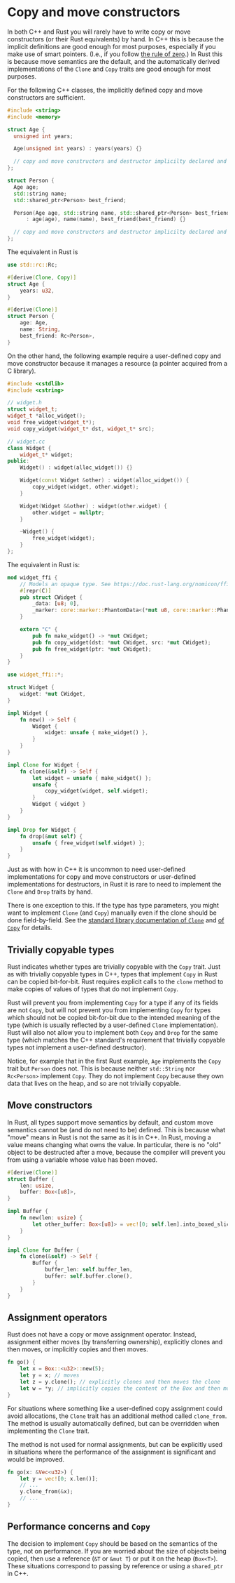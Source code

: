 # Copy and move constructors

In both C++ and Rust you will rarely have to write copy or move constructors (or
their Rust equivalents) by hand. In C++ this is because the implicit definitions
are good enough for most purposes, especially if you make use of smart pointers.
(I.e., if you follow [the rule of
zero](https://en.cppreference.com/w/cpp/language/rule_of_three).) In Rust this
is because move semantics are the default, and the automatically derived
implementations of the `Clone` and `Copy` traits are good enough for most
purposes.

For the following C++ classes, the implicitly defined copy and move constructors
are sufficient.

```c++
#include <string>
#include <memory>

struct Age {
  unsigned int years;

  Age(unsigned int years) : years(years) {}

  // copy and move constructors and destructor implicilty declared and defined
};

struct Person {
  Age age;
  std::string name;
  std::shared_ptr<Person> best_friend;

  Person(Age age, std::string name, std::shared_ptr<Person> best_friend)
      : age(age), name(name), best_friend(best_friend) {}

  // copy and move constructors and destructor implicilty declared and defined
};
```

The equivalent in Rust is

```Rust
use std::rc::Rc;

#[derive(Clone, Copy)]
struct Age {
    years: u32,
}

#[derive(Clone)]
struct Person {
    age: Age,
    name: String,
    best_friend: Rc<Person>,
}
```

On the other hand, the following example require a user-defined copy and move
constructor because it manages a resource (a pointer acquired from a C library).

```c++
#include <cstdlib>
#include <cstring>

// widget.h
struct widget_t;
widget_t *alloc_widget();
void free_widget(widget_t*);
void copy_widget(widget_t* dst, widget_t* src);

// widget.cc
class Widget {
    widget_t* widget;
public:
    Widget() : widget(alloc_widget()) {}

    Widget(const Widget &other) : widget(alloc_widget()) {
        copy_widget(widget, other.widget);
    }

    Widget(Widget &&other) : widget(other.widget) {
        other.widget = nullptr;
    }

    ~Widget() {
        free_widget(widget);
    }
};
```

The equivalent in Rust is:

```rust
mod widget_ffi {
    // Models an opaque type. See https://doc.rust-lang.org/nomicon/ffi.html#representing-opaque-structs
    #[repr(C)]
    pub struct CWidget {
        _data: [u8; 0],
        _marker: core::marker::PhantomData<(*mut u8, core::marker::PhantomPinned)>,
    }

    extern "C" {
        pub fn make_widget() -> *mut CWidget;
        pub fn copy_widget(dst: *mut CWidget, src: *mut CWidget);
        pub fn free_widget(ptr: *mut CWidget);
    }
}

use widget_ffi::*;

struct Widget {
    widget: *mut CWidget,
}

impl Widget {
    fn new() -> Self {
        Widget {
            widget: unsafe { make_widget() },
        }
    }
}

impl Clone for Widget {
    fn clone(&self) -> Self {
        let widget = unsafe { make_widget() };
        unsafe {
            copy_widget(widget, self.widget);
        }
        Widget { widget }
    }
}

impl Drop for Widget {
    fn drop(&mut self) {
        unsafe { free_widget(self.widget) };
    }
}
```

Just as with how in C++ it is uncommon to need user-defined implementations for
copy and move constructors or user-defined implementations for destructors, in
Rust it is rare to need to implement the `Clone` and `Drop` traits by hand.

There is one exception to this. If the type has type parameters, you might want
to implement `Clone` (and `Copy`) manually even if the clone should be done
field-by-field. See the [standard library documentation of
`Clone`](https://doc.rust-lang.org/std/clone/trait.Clone.html#how-can-i-implement-clone)
and [of
`Copy`](https://doc.rust-lang.org/std/marker/trait.Copy.html#how-can-i-implement-copy)
for details.

## Trivially copyable types

Rust indicates whether types are trivially copyable with the `Copy` trait. Just
as with trivially copyable types in C++, types that implement `Copy` in Rust can
be copied bit-for-bit. Rust requires explicit calls to the `clone` method to
make copies of values of types that do not implement `Copy`.

Rust will prevent you from implementing `Copy` for a type if any of its fields
are not `Copy`, but will not prevent you from implementing `Copy` for types
which should not be copied bit-for-bit due to the intended meaning of the type
(which is usually reflected by a user-defined `Clone` implementation). Rust will
also not allow you to implement both `Copy` and `Drop` for the same type (which
matches the C++ standard's requirement that trivially copyable types not
implement a user-defined destructor).

Notice, for example that in the first Rust example, `Age` implements the `Copy`
trait but `Person` does not. This is because neither `std::String` nor
`Rc<Person>` implement `Copy`. They do not implement `Copy` because they own
data that lives on the heap, and so are not trivially copyable.

## Move constructors

In Rust, all types support move semantics by default, and custom move semantics
cannot be (and do not need to be) defined. This is because what "move" means in
Rust is not the same as it is in C++. In Rust, moving a value means changing
what owns the value. In particular, there is no "old" object to be destructed
after a move, because the compiler will prevent you from using a variable whose
value has been moved.

```rust
#[derive(Clone)]
struct Buffer {
    len: usize,
    buffer: Box<[u8]>,
}

impl Buffer {
    fn new(len: usize) {
        let other_buffer: Box<[u8]> = vec![0; self.len].into_boxed_slice();
    }
}

impl Clone for Buffer {
    fn clone(&self) -> Self {
        Buffer {
            buffer_len: self.buffer_len,
            buffer: self.buffer.clone(),
        }
    }
}
```

## Assignment operators

Rust does not have a copy or move assignment operator. Instead, assignment
either moves (by transferring ownership), explicitly clones and then moves, or
implicitly copies and then moves.

```rust
fn go() {
    let x = Box::<u32>::new(5);
    let y = x; // moves
    let z = y.clone(); // explicitly clones and then moves the clone
    let w = *y; // implicitly copies the content of the Box and then moves the copy
}
```

For situations where something like a user-defined copy assignment could avoid
allocations, the `Clone` trait has an additional method called `clone_from`.
The method is usually automatically defined, but can be overridden when
implementing the `Clone` trait.

The method is not used for normal assignments, but can be explicitly used in
situations where the performance of the assignment is significant and would be
improved.

```rust
fn go(x: &Vec<u32>) {
    let y = vec![0; x.len()];
    // ...
    y.clone_from(&x);
    // ...
}
```

## Performance concerns and `Copy`

The decision to implement `Copy` should be based on the semantics of the type,
not on performance. If you are worried about the size of objects being copied,
then use a reference (`&T` or `&mut T`) or put it on the heap (`Box<T>`). These
situations correspond to passing by reference or using a `shared_ptr` in C++.
